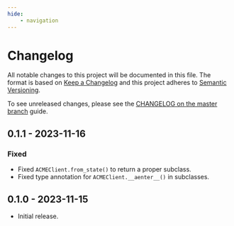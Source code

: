 ```yaml
---
hide:
    - navigation
---
```

# Changelog

All notable changes to this project will be documented in this file.
The format is based on [Keep a Changelog](https://keepachangelog.com/en/1.0.0/)
and this project adheres to [Semantic Versioning](https://semver.org/spec/v2.0.0.html).

To see unreleased changes, please see the [CHANGELOG on the master branch](https://github.com/gufolabs/gufo_acme/blob/master/CHANGELOG.md) guide.

## 0.1.1 - 2023-11-16

### Fixed

* Fixed `ACMEClient.from_state()` to return a proper subclass.
* Fixed type annotation for `ACMEClient.__aenter__()` in subclasses.

## 0.1.0 - 2023-11-15

* Initial release.